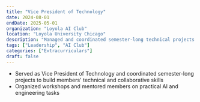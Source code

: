 ```yaml
---
title: "Vice President of Technology"
date: 2024-08-01
endDate: 2025-05-01
organization: "Loyola AI Club"
location: "Loyola University Chicago"
description: "Managed and coordinated semester-long technical projects for the club."
tags: ["Leadership", "AI Club"]
categories: ["Extracurriculars"]
draft: false
---
```


- Served as Vice President of Technology and coordinated semester-long projects to build members' technical and collaborative skills
- Organized workshops and mentored members on practical AI and engineering tasks

